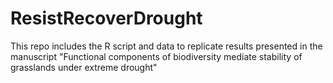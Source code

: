 # ResistRecoverDrought
This repo includes the R script and data to replicate results presented in the manuscript "Functional components of biodiversity mediate stability of grasslands under extreme drought"
